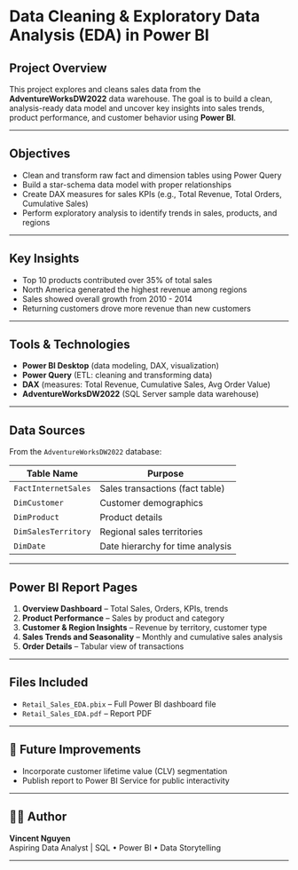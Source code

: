 # Data Cleaning & Exploratory Data Analysis (EDA) in Power BI

## Project Overview

This project explores and cleans sales data from the **AdventureWorksDW2022** data warehouse. The goal is to build a clean, analysis-ready data model and uncover key insights into sales trends, product performance, and customer behavior using **Power BI**.

---

## Objectives

- Clean and transform raw fact and dimension tables using Power Query
- Build a star-schema data model with proper relationships
- Create DAX measures for sales KPIs (e.g., Total Revenue, Total Orders, Cumulative Sales)
- Perform exploratory analysis to identify trends in sales, products, and regions

---

## Key Insights

- Top 10 products contributed over 35% of total sales
- North America generated the highest revenue among regions
- Sales showed overall growth from 2010 - 2014
- Returning customers drove more revenue than new customers

---

## Tools & Technologies

- **Power BI Desktop** (data modeling, DAX, visualization)
- **Power Query** (ETL: cleaning and transforming data)
- **DAX** (measures: Total Revenue, Cumulative Sales, Avg Order Value)
- **AdventureWorksDW2022** (SQL Server sample data warehouse)

---

## Data Sources

From the `AdventureWorksDW2022` database:

| Table Name             | Purpose                            |
|------------------------|------------------------------------|
| `FactInternetSales`    | Sales transactions (fact table)    |
| `DimCustomer`          | Customer demographics              |
| `DimProduct`           | Product details                    |
| `DimSalesTerritory`    | Regional sales territories         |
| `DimDate`              | Date hierarchy for time analysis   |

---

## Power BI Report Pages

1. **Overview Dashboard** – Total Sales, Orders, KPIs, trends
2. **Product Performance** – Sales by product and category
3. **Customer & Region Insights** – Revenue by territory, customer type
4. **Sales Trends and Seasonality** – Monthly and cumulative sales analysis
5. **Order Details** – Tabular view of transactions

---

## Files Included

- `Retail_Sales_EDA.pbix` – Full Power BI dashboard file
- `Retail_Sales_EDA.pdf` – Report PDF

---

## 🧠 Future Improvements

- Incorporate customer lifetime value (CLV) segmentation
- Publish report to Power BI Service for public interactivity

---

## 🧑‍💻 Author

**Vincent Nguyen**  
Aspiring Data Analyst | SQL • Power BI • Data Storytelling 

---

